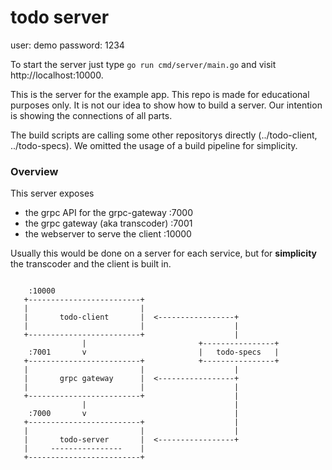 # todo server

user: demo password: 1234

To start the server just type `go run cmd/server/main.go` and visit http://localhost:10000.

This is the server for the example app. This repo is made for educational purposes only. It is not our idea to show how
to build a server. Our intention is showing the connections of all parts.

The build scripts are calling some other repositorys directly (../todo-client, ../todo-specs). We omitted the usage of a
build pipeline for simplicity.

### Overview

This server exposes

- the grpc API for the grpc-gateway :7000
- the grpc gateway (aka transcoder) :7001
- the webserver to serve the client :10000

Usually this would be done on a server for each service, but for **simplicity** the transcoder and the client is built
in.

```

    :10000
   +-------------------------+
   |                         |
   |       todo-client       |  <-----------------+
   |                         |                    |
   +-------------------------+                    |
                |                         +----------------+
    :7001       v                         |   todo-specs   |
   +-------------------------+            +----------------+
   |                         |                    |
   |       grpc gateway      |  <-----------------+
   |                         |                    |
   +-------------------------+                    |
                |                                 |
    :7000       v                                 |
   +-------------------------+                    |
   |                         |                    |
   |       todo-server       |  <-----------------+
   |     ----------------    |
   +-------------------------+



```